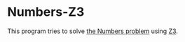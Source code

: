 Numbers-Z3
==========

This program tries to solve [the Numbers problem][numbers] using [Z3][z3].

[numbers]: https://github.com/ForNeVeR/Numbers
[z3]: https://github.com/Z3Prover/z3
